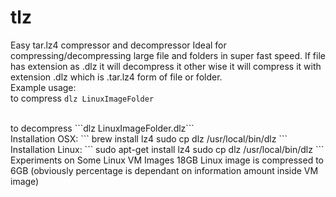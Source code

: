 # tlz
Easy tar.lz4 compressor and decompressor
Ideal for compressing/decompressing large file and folders in super fast speed.
If file has extension as .dlz it will decompress it other wise it will compress it with extension .dlz
which is  .tar.lz4 form of file or folder.
<br />
Example usage:
<br />
to compress
```dlz LinuxImageFolder```

<br />
to decompress
```dlz LinuxImageFolder.dlz```

<br />
Installation OSX:
```
brew install lz4
sudo cp dlz /usr/local/bin/dlz
```

<br />
Installation Linux:
```
sudo apt-get install lz4
sudo cp dlz /usr/local/bin/dlz
```

<br />
Experiments on Some Linux VM Images
18GB Linux image is compressed to 6GB (obviously percentage is dependant on information amount inside VM image)
